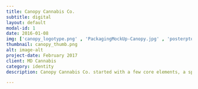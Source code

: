 ```yaml
---
title: Canopy Cannabis Co.
subtitle: digital
layout: default
modal-id: 1
date: 2016-01-08
img: ['canopy_logotype.png' , 'PackagingMockUp-Canopy.jpg' , 'posterptoyo-canopy.jpg']
thumbnail: canopy_thumb.png
alt: image-alt
project-date: February 2017
client: MD Cannabis
category: identity
description: Canopy Cannabis Co. started with a few core elements, a spirit of hard-work and a passion, with an unyielding attention to hand hewn details. It pays homage to the overarching love and labor that goes into making a top quality product. The overall tone of Canopy Cannabis Co. is conversational, straightforward, and honest with a strong desire to focus on what people need. It is open-minded but not empty-headed. Canopy Cannabis Co. is old school but not high school. 

---
```

